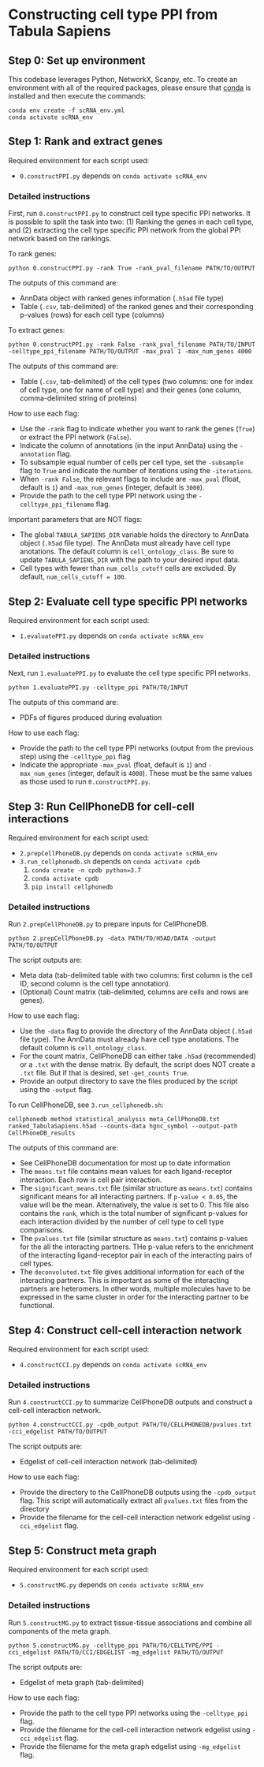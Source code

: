 # Constructing cell type PPI from Tabula Sapiens

## Step 0: Set up environment

This codebase leverages Python, NetworkX, Scanpy, etc. To create an environment with all of the required packages, please ensure that [conda](https://docs.conda.io/projects/conda/en/latest/user-guide/install/index.html) is installed and then execute the commands:

```
conda env create -f scRNA_env.yml
conda activate scRNA_env
```

## Step 1: Rank and extract genes

Required environment for each script used:
- `0.constructPPI.py` depends on `conda activate scRNA_env`

### Detailed instructions

First, run `0.constructPPI.py` to construct cell type specific PPI networks. It is possible to split the task into two: (1) Ranking the genes in each cell type, and (2) extracting the cell type specific PPI network from the global PPI network based on the rankings.

To rank genes:

```python 0.constructPPI.py -rank True -rank_pval_filename PATH/TO/OUTPUT```

The outputs of this command are:
- AnnData object with ranked genes information (`.h5ad` file type)
- Table (`.csv`, tab-delimited) of the ranked genes and their corresponding p-values (rows) for each cell type (columns)

To extract genes:

```python 0.constructPPI.py -rank False -rank_pval_filename PATH/TO/INPUT -celltype_ppi_filename PATH/TO/OUTPUT -max_pval 1 -max_num_genes 4000```

The outputs of this command are:
- Table (`.csv`, tab-delimited) of the cell types (two columns: one for index of cell type, one for name of cell type) and their genes (one column, comma-delimited string of proteins)

How to use each flag:
- Use the `-rank` flag to indicate whether you want to rank the genes (`True`) or extract the PPI network (`False`).
- Indicate the column of annotations (in the input AnnData) using the `-annotation` flag.
- To subsample equal number of cells per cell type, set the `-subsample` flag to `True` and indicate the number of iterations using the `-iterations`.
- When `-rank False`, the relevant flags to include are `-max_pval` (float, default is `1`) and `-max_num_genes` (integer, default is `3000`).
- Provide the path to the cell type PPI network using the `-celltype_ppi_filename` flag.

Important parameters that are NOT flags:
- The global `TABULA_SAPIENS_DIR` variable holds the directory to AnnData object (`.h5ad` file type). The AnnData must already have cell type anotations. The default column is `cell_ontology_class`. Be sure to update `TABULA_SAPIENS_DIR` with the path to your desired input data.
- Cell types with fewer than `num_cells_cutoff` cells are excluded. By default, `num_cells_cutoff = 100`.


## Step 2: Evaluate cell type specific PPI networks

Required environment for each script used:
- `1.evaluatePPI.py` depends on `conda activate scRNA_env`

### Detailed instructions

Next, run `1.evaluatePPI.py` to evaluate the cell type specific PPI networks.

```python 1.evaluatePPI.py -celltype_ppi PATH/TO/INPUT```

The outputs of this command are:
- PDFs of figures produced during evaluation

How to use each flag:
- Provide the path to the cell type PPI networks (output from the previous step) using the `-celltype_ppi` flag
- Indicate the appropriate `-max_pval` (float, default is `1`) and `-max_num_genes` (integer, default is `4000`). These must be the same values as those used to run `0.constructPPI.py`.


## Step 3: Run CellPhoneDB for cell-cell interactions

Required environment for each script used:
- `2.prepCellPhoneDB.py` depends on `conda activate scRNA_env`
- `3.run_cellphonedb.sh` depends on `conda activate cpdb`
    1. `conda create -n cpdb python=3.7`
    2. `conda activate cpdb`
    3. `pip install cellphonedb`

### Detailed instructions

Run `2.prepCellPhoneDB.py` to prepare inputs for CellPhoneDB.

```python 2.prepCellPhoneDB.py -data PATH/TO/H5AD/DATA -output PATH/TO/OUTPUT```

The script outputs are:
- Meta data (tab-delimited table with two columns: first column is the cell ID, second column is the cell type annotation).
- (Optional) Count matrix (tab-delimited, columns are cells and rows are genes).

How to use each flag:
- Use the `-data` flag to provide the directory of the AnnData object (`.h5ad` file type). The AnnData must already have cell type anotations. The default column is `cell_ontology_class`.
- For the count matrix, CellPhoneDB can either take `.h5ad` (recommended) or a `.txt` with the dense matrix. By default, the script does NOT create a `.txt` file. But if that is desired, set `-get_counts True`.
- Provide an output directory to save the files produced by the script using the `-output` flag.

To run CellPhoneDB, see `3.run_cellphonedb.sh`:

```cellphonedb method statistical_analysis meta_CellPhoneDB.txt ranked_TabulaSapiens.h5ad --counts-data hgnc_symbol --output-path CellPhoneDB_results```

The outputs of this command are:
- See CellPhoneDB documentation for most up to date information
- The `means.txt` file contains mean values for each ligand-receptor interaction. Each row is cell pair interaction.
- The `significant_means.txt` file (similar structure as `means.txt`) contains significant means for all interacting partners. If `p-value < 0.05`, the value will be the mean. Alternatively, the value is set to 0. This file also contains the `rank`, which is the total number of significant p-values for each interaction divided by the number of cell type to cell type comparisons.
- The `pvalues.txt` file (similar structure as `means.txt`) contains p-values for the all the interacting partners. THe p-value refers to the enrichment of the interacting ligand-receptor pair in each of the interacting pairs of cell types.
- The `deconvoluted.txt` file gives additional information for each of the interacting partners. This is important as some of the interacting partners are heteromers. In other words, multiple molecules have to be expressed in the same cluster in order for the interacting partner to be functional.


## Step 4: Construct cell-cell interaction network

Required environment for each script used:
- `4.constructCCI.py` depends on `conda activate scRNA_env`

### Detailed instructions

Run `4.constructCCI.py` to summarize CellPhoneDB outputs and construct a cell-cell interaction network.

```python 4.constructCCI.py -cpdb_output PATH/TO/CELLPHONEDB/pvalues.txt -cci_edgelist PATH/TO/OUTPUT```

The script outputs are:
- Edgelist of cell-cell interaction network (tab-delimited)

How to use each flag:
- Provide the directory to the CellPhoneDB outputs using the `-cpdb_output` flag. This script will automatically extract all `pvalues.txt` files from the directory
- Provide the filename for the cell-cell interaction network edgelist using `-cci_edgelist` flag.


## Step 5: Construct meta graph

Required environment for each script used:
- `5.constructMG.py` depends on `conda activate scRNA_env`

### Detailed instructions

Run `5.constructMG.py` to extract tissue-tissue associations and combine all components of the meta graph.

```python 5.constructMG.py -celltype_ppi PATH/TO/CELLTYPE/PPI -cci_edgelist PATH/TO/CCI/EDGELIST -mg_edgelist PATH/TO/OUTPUT```

The script outputs are:
- Edgelist of meta graph (tab-delimited)

How to use each flag:
- Provide the path to the cell type PPI networks using the `-celltype_ppi` flag.
- Provide the filename for the cell-cell interaction network edgelist using `-cci_edgelist` flag.
- Provide the filename for the meta graph edgelist using `-mg_edgelist` flag.